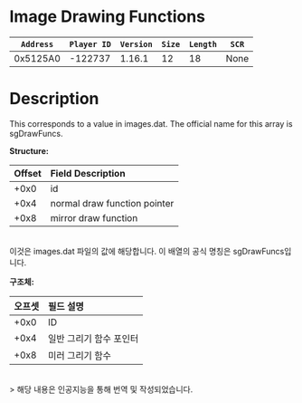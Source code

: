 # Image Drawing Functions

| `Address` | `Player ID` | `Version` | `Size` | `Length` | `SCR` |
| ---------- | ----------- | --------- | ------ | -------- | ---- |
| 0x5125A0 | -122737 | 1.16.1 | 12 | 18 | None |

# Description

This corresponds to a value in images.dat. The official name for this array is sgDrawFuncs.

**Structure:**

| Offset | Field Description          |
| :----- | :------------------------- |
| +0x0   | id                         |
| +0x4   | normal draw function pointer |
| +0x8   | mirror draw function       |

<br>
이것은 images.dat 파일의 값에 해당합니다. 이 배열의 공식 명칭은 sgDrawFuncs입니다.

**구조체:**

| 오프셋 | 필드 설명         |
| :----- | :---------------- |
| +0x0   | ID                |
| +0x4   | 일반 그리기 함수 포인터 |
| +0x8   | 미러 그리기 함수  |

<br>
> 해당 내용은 인공지능을 통해 번역 및 작성되었습니다.